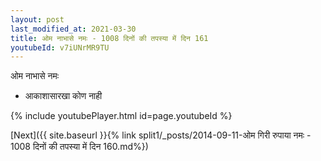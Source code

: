 ```yaml
---
layout: post
last_modified_at: 2021-03-30
title: ओम नाभासे नमः - 1008 दिनों की तपस्या में दिन 161
youtubeId: v7iUNrMR9TU
---
```

 
 
 ओम नाभासे नमः  
 
 -  आकाशासारखा कोण नाही 
 
  
 
  
 
 
 
 
 
 


{% include youtubePlayer.html id=page.youtubeId %}
 
[Next]({{ site.baseurl }}{% link  split1/_posts/2014-09-11-ओम गिरी रुपाया नमः - 1008 दिनों की तपस्या में दिन 160.md%})
 
